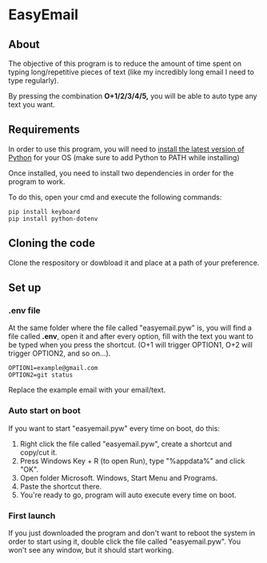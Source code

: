 # EasyEmail

## About

The objective of this program is to reduce the amount of time spent on typing long/repetitive pieces of text (like my incredibly long email I need to type regularly).

By pressing the combination **O+1/2/3/4/5,** you will be able to auto type any text you want.

## Requirements

In order to use this program, you will need to [install the latest version of Python](https://www.python.org/downloads/) for your OS (make sure to add Python to PATH while installing)

Once installed, you need to install two dependencies in order for the program to work.

To do this, open your cmd and execute the following commands:

    pip install keyboard
    pip install python-dotenv

## Cloning the code

Clone the respository or dowbload it and place at a path of your preference.


## Set up

### .env file

At the same folder where the file called "easyemail.pyw" is, you will find a file called **.env**, open it and after every option, fill with the text you want to be typed when you press the shortcut. (O+1 will trigger OPTION1, O+2 will trigger OPTION2, and so on...).

    OPTION1=example@gmail.com
    OPTION2=git status

Replace the example email with your email/text.

### Auto start on boot

If you want to start "easyemail.pyw" every time on boot, do this:

 1. Right click the file called "easyemail.pyw", create a shortcut and copy/cut it.
 2. Press Windows Key + R (to open Run), type "%appdata%" and click "OK".
 3. Open folder Microsoft. Windows, Start Menu and Programs.
 4. Paste the shortcut there.
 5. You're ready to go, program will auto execute every time on boot.


### First launch

If you just downloaded the program and don't want to reboot the system in order to start using it, double click the file called "easyemail.pyw". You won't see any window, but it should start working.
